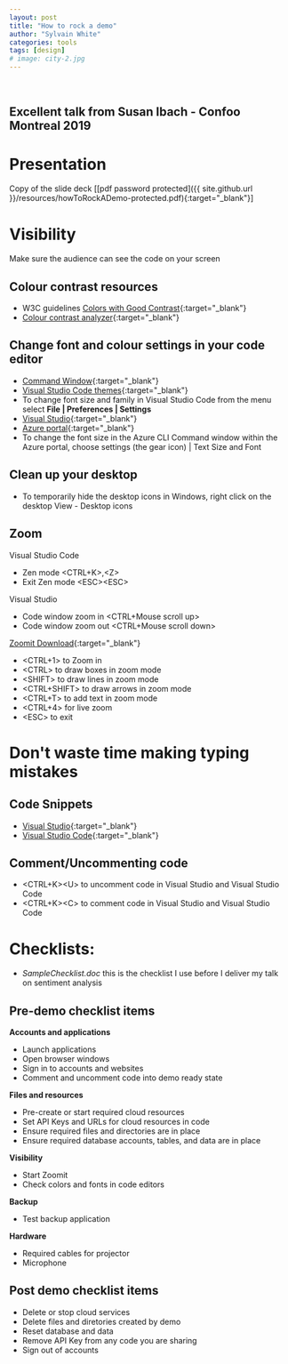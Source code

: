 ```yaml
---
layout: post
title: "How to rock a demo"
author: "Sylvain White"
categories: tools
tags: [design]
# image: city-2.jpg
---
```

<br/>

## Excellent talk from Susan Ibach - Confoo Montreal 2019
 
# Presentation
Copy of the slide deck [[pdf password protected]({{ site.github.url }}/resources/howToRockADemo-protected.pdf){:target="_blank"}] 

# Visibility
Make sure the audience can see the code on your screen

## Colour contrast resources

* W3C guidelines [Colors with Good Contrast](https://www.w3.org/WAI/perspective-videos/contrast/){:target="_blank"}
* [Colour contrast analyzer](https://webaim.org/resources/contrastchecker/){:target="_blank"}

## Change font and colour settings in your code editor
* [Command Window](https://www.wikihow.com/Customize-the-Font-in-Windows-Command-Prompt){:target="_blank"}
* [Visual Studio Code themes](https://code.visualstudio.com/docs/getstarted/themes){:target="_blank"}
* To change font size and family in Visual Studio Code from the menu select **File | Preferences | Settings**
* [Visual Studio](https://docs.microsoft.com/en-us/visualstudio/ide/how-to-change-fonts-and-colors-in-visual-studio?view=vs-2017){:target="_blank"} 
* [Azure portal](https://azure.microsoft.com/en-us/blog/azure-portal-experience/){:target="_blank"}
* To change the font size in the Azure CLI Command window within the Azure portal, choose settings (the gear icon) | Text Size and Font

## Clean up your desktop
* To temporarily hide the desktop icons in Windows, right click on the desktop View - Desktop icons
## Zoom
Visual Studio Code
* Zen mode \<CTRL+K>,\<Z>
* Exit Zen mode \<ESC>\<ESC>

Visual Studio 
* Code window zoom in \<CTRL+Mouse scroll up>
* Code window zoom out \<CTRL+Mouse scroll down>

[Zoomit Download](https://docs.microsoft.com/en-us/sysinternals/downloads/zoomit){:target="_blank"}
* \<CTRL+1> to Zoom in 
* \<CTRL> to draw boxes in zoom mode
* \<SHIFT> to draw lines in zoom mode
* \<CTRL+SHIFT> to draw arrows in zoom mode
* \<CTRL+T> to add text in zoom mode
* \<CTRL+4> for live zoom
* \<ESC> to exit

# Don't waste time making typing mistakes

## Code Snippets
* [Visual Studio](https://docs.microsoft.com/en-us/visualstudio/ide/code-snippets?view=vs-2017){:target="_blank"}
* [Visual Studio Code](https://code.visualstudio.com/docs/editor/userdefinedsnippets){:target="_blank"}

## Comment/Uncommenting code
* \<CTRL+K>\<U> to uncomment code in Visual Studio and Visual Studio Code
* \<CTRL+K>\<C> to comment code in Visual Studio and Visual Studio Code


# Checklists:
* *SampleChecklist.doc* this is the checklist I use before I deliver my talk on sentiment analysis

## Pre-demo checklist items

**Accounts and applications**
* Launch applications
* Open browser windows
* Sign in to accounts and websites
* Comment and uncomment code into demo ready state

**Files and resources**
* Pre-create or start required cloud resources
* Set API Keys and URLs for cloud resources in code
* Ensure required files and directories are in place
* Ensure required database accounts, tables, and data are in place

**Visibility**
* Start Zoomit
* Check colors and fonts in code editors

**Backup**
* Test backup application

**Hardware**
* Required cables for projector
* Microphone

## Post demo checklist items

* Delete or stop cloud services
* Delete files and diretories created by demo
* Reset database and data
* Remove API Key from any code you are sharing
* Sign out of accounts